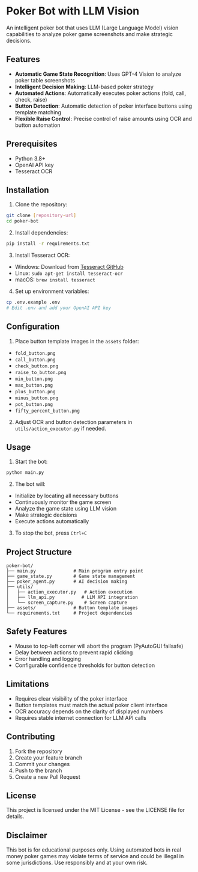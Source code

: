 # Poker Bot with LLM Vision

An intelligent poker bot that uses LLM (Large Language Model) vision capabilities to analyze poker game screenshots and make strategic decisions.

## Features

- **Automatic Game State Recognition**: Uses GPT-4 Vision to analyze poker table screenshots
- **Intelligent Decision Making**: LLM-based poker strategy
- **Automated Actions**: Automatically executes poker actions (fold, call, check, raise)
- **Button Detection**: Automatic detection of poker interface buttons using template matching
- **Flexible Raise Control**: Precise control of raise amounts using OCR and button automation

## Prerequisites

- Python 3.8+
- OpenAI API key
- Tesseract OCR

## Installation

1. Clone the repository:
```bash
git clone [repository-url]
cd poker-bot
```

2. Install dependencies:
```bash
pip install -r requirements.txt
```

3. Install Tesseract OCR:
- Windows: Download from [Tesseract GitHub](https://github.com/UB-Mannheim/tesseract/wiki)
- Linux: `sudo apt-get install tesseract-ocr`
- macOS: `brew install tesseract`

4. Set up environment variables:
```bash
cp .env.example .env
# Edit .env and add your OpenAI API key
```

## Configuration

1. Place button template images in the `assets` folder:
- `fold_button.png`
- `call_button.png`
- `check_button.png`
- `raise_to_button.png`
- `min_button.png`
- `max_button.png`
- `plus_button.png`
- `minus_button.png`
- `pot_button.png`
- `fifty_percent_button.png`

2. Adjust OCR and button detection parameters in `utils/action_executor.py` if needed.

## Usage

1. Start the bot:
```bash
python main.py
```

2. The bot will:
- Initialize by locating all necessary buttons
- Continuously monitor the game screen
- Analyze the game state using LLM vision
- Make strategic decisions
- Execute actions automatically

3. To stop the bot, press `Ctrl+C`

## Project Structure

```
poker-bot/
├── main.py              # Main program entry point
├── game_state.py        # Game state management
├── poker_agent.py       # AI decision making
├── utils/
│   ├── action_executor.py   # Action execution
│   ├── llm_api.py          # LLM API integration
│   └── screen_capture.py    # Screen capture
├── assets/              # Button template images
└── requirements.txt     # Project dependencies
```

## Safety Features

- Mouse to top-left corner will abort the program (PyAutoGUI failsafe)
- Delay between actions to prevent rapid clicking
- Error handling and logging
- Configurable confidence thresholds for button detection

## Limitations

- Requires clear visibility of the poker interface
- Button templates must match the actual poker client interface
- OCR accuracy depends on the clarity of displayed numbers
- Requires stable internet connection for LLM API calls

## Contributing

1. Fork the repository
2. Create your feature branch
3. Commit your changes
4. Push to the branch
5. Create a new Pull Request

## License

This project is licensed under the MIT License - see the LICENSE file for details.

## Disclaimer

This bot is for educational purposes only. Using automated bots in real money poker games may violate terms of service and could be illegal in some jurisdictions. Use responsibly and at your own risk.
